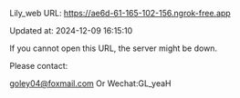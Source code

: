 Lily_web URL: https://ae6d-61-165-102-156.ngrok-free.app

Updated at: 2024-12-09 16:15:10

If you cannot open this URL, the server might be down.

Please contact: 

goley04@foxmail.com Or Wechat:GL_yeaH